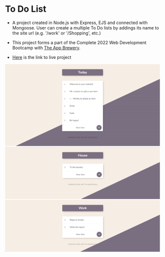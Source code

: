 # To Do List

- A project created in Node.js with Express, EJS and connected with Mongoose. User can create a multiple To Do lists by addings its name to the site url (e.g. '/work' or '/Shopping', etc.)

- This project forms a part of the Complete 2022 Web Development Bootcamp with [The App Brewery](https://www.appbrewery.co/).

- [Here](https://todo-list-ah.herokuapp.com/)  is the link to live project

![Main list](public/images/mockup-image.png)
![Example list](public/images/mockup-image2.png)
![Example list2](public/images/mockup-image3.png)
